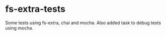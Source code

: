 # fs-extra-tests
Some tests using fs-extra, chai and mocha. Also added task to debug tests using mocha.
